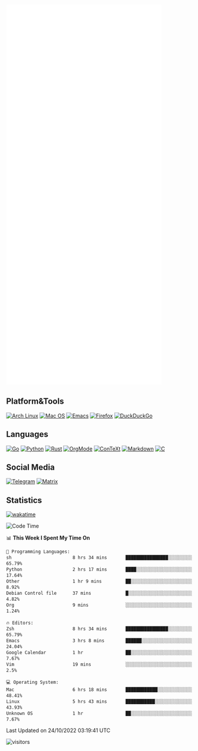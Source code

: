 ![Metrics](https://github.com/SteamedFish/SteamedFish/blob/master/github-metrics.svg)

## Platform&Tools

[![Arch Linux](https://img.shields.io/badge/ArchLinux-1793D1?logo=arch-linux&logoColor=fff&style=flat-square)](https://archlinux.org/)
[![Mac OS](https://img.shields.io/badge/MacOS-000000?style=flat-square&logo=macos&logoColor=F0F0F0)](https://www.apple.com/macos/)
[![Emacs](https://img.shields.io/badge/Emacs-%237F5AB6.svg?&style=flat-square&logo=gnu-emacs&logoColor=white)](https://www.gnu.org/software/emacs/)
[![Firefox](https://img.shields.io/badge/Firefox-FF7139?style=flat-square&logo=Firefox-Browser&logoColor=white)](https://firefox.com/)
[![DuckDuckGo](https://img.shields.io/badge/DuckDuckGo-DE5833?style=flat-square&logo=DuckDuckGo&logoColor=white)](https://duckduckgo.com/)

## Languages

[![Go](https://img.shields.io/badge/Golang-%2300ADD8.svg?style=flat-square&logo=go&logoColor=white)](https://golang.org/)
[![Python](https://img.shields.io/badge/Python-3670A0?style=flat-square&logo=python&logoColor=ffdd54)](https://www.python.org/)
[![Rust](https://img.shields.io/badge/Rust-%23000000.svg?style=flat-square&logo=rust&logoColor=white)](https://www.rust-lang.org/)
[![OrgMode](https://img.shields.io/badge/OrgMode-%23000000.svg?style=flat-square&logo=org&logoColor=white)](https://orgmode.org/)
[![ConTeXt](https://img.shields.io/badge/ConTeXt-%23008080.svg?style=flat-square&logo=latex&logoColor=white)](https://contextgarden.net/)
[![Markdown](https://img.shields.io/badge/MarkDown-%23000000.svg?style=flat-square&logo=markdown&logoColor=white)](https://daringfireball.net/projects/markdown/)
[![C](https://img.shields.io/badge/C-%2300599C.svg?style=flat-square&logo=c&logoColor=white)](https://www.iso.org/standard/74528.html)

## Social Media
[![Telegram](https://img.shields.io/badge/SteamedFish-2CA5E0?style=social&logo=telegram&logoColor=white)](https://t.me/SteamedFish)
[![Matrix](https://img.shields.io/badge/SteamedFish-2CA5E0?style=social&logo=matrix&logoColor=black)](https://matrix.to/#/@i:steamedfish.org)

## Statistics
[![wakatime](https://wakatime.com/badge/user/168280d6-fcf2-4b4f-ad3a-dc4612f35b38.svg)](https://wakatime.com/@168280d6-fcf2-4b4f-ad3a-dc4612f35b38)

<!--START_SECTION:waka-->
![Code Time](http://img.shields.io/badge/Code%20Time-2%2C084%20hrs%2012%20mins-blue)

📊 **This Week I Spent My Time On** 

```text
💬 Programming Languages: 
sh                       8 hrs 34 mins       ████████████████░░░░░░░░░   65.79% 
Python                   2 hrs 17 mins       ████░░░░░░░░░░░░░░░░░░░░░   17.64% 
Other                    1 hr 9 mins         ██░░░░░░░░░░░░░░░░░░░░░░░   8.92% 
Debian Control file      37 mins             █░░░░░░░░░░░░░░░░░░░░░░░░   4.82% 
Org                      9 mins              ░░░░░░░░░░░░░░░░░░░░░░░░░   1.24%

🔥 Editors: 
Zsh                      8 hrs 34 mins       ████████████████░░░░░░░░░   65.79% 
Emacs                    3 hrs 8 mins        ██████░░░░░░░░░░░░░░░░░░░   24.04% 
Google Calendar          1 hr                ██░░░░░░░░░░░░░░░░░░░░░░░   7.67% 
Vim                      19 mins             ░░░░░░░░░░░░░░░░░░░░░░░░░   2.5%

💻 Operating System: 
Mac                      6 hrs 18 mins       ████████████░░░░░░░░░░░░░   48.41% 
Linux                    5 hrs 43 mins       ███████████░░░░░░░░░░░░░░   43.93% 
Unknown OS               1 hr                ██░░░░░░░░░░░░░░░░░░░░░░░   7.67%

```


 Last Updated on 24/10/2022 03:19:41 UTC
<!--END_SECTION:waka-->

![visitors](https://visitor-badge.laobi.icu/badge?page_id=SteamedFish.SteamedFish)
